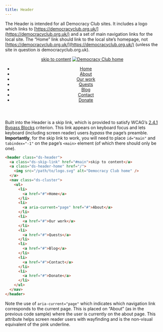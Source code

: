 ```yaml
---
title: Header
---
```


The Header is intended for all Democracy Club sites. It includes a logo which links to [https://democracyclub.org.uk/](https://democracyclub.org.uk/) and a set of main navigation links for the local site. The “Home” link should link to the local site’s homepage, not [https://democracyclub.org.uk/](https://democracyclub.org.uk/) (unless the site in question _is_ democracyclub.org.uk).

<div class="ds-scope site-resizer">
  <header class="ds-header">
    <a class="ds-skip-link" href="#main">skip to content</a>
    <a class="ds-header-home" href="https://democracyclub.org.uk/">
      <img src="{{site.basedir}}/images/logo.svg" alt="Democracy Club home" />
    </a>
    <nav class="ds-cluster">
      <ul>
        <li>
          <a href="/">Home</a>
        </li>
        <li>
          <a aria-current="true" href=".path/to/about">About</a>
        </li>
        <li>
          <a href="/path/to/">Our work</a>
        </li>
        <li>
          <a href="#">Quests</a>
        </li>
        <li>
          <a href="#">Blog</a>
        </li>
        <li>
          <a href="#">Contact</a>
        </li>
        <li>
          <a href="#">Donate</a>
        </li>
      </ul>
    </nav>
  </header>
</div>

Built into the Header is a skip link, which is provided to satisfy WCAG’s [2.4.1 Bypass Blocks](https://www.w3.org/WAI/WCAG21/Understanding/bypass-blocks.html) criterion. This link appears on keyboard focus and lets keyboard (including screen reader) users _bypass_ the page’s preamble. **Importantly**, for the skip link to work, you will need to place `id="main"` and `tabindex="-1"` on the page’s `<main>` element (of which there should only be one).

```html
<header class="ds-header">
  <a class="ds-skip-link" href="#main">skip to content</a>
  <a class="ds-header-home" href="/">
    <img src="/path/to/logo.svg" alt="Democracy Club home" />
  </a>
  <nav class="ds-cluster">
    <ul>
      <li>
        <a href="#">Home</a>
      </li>
      <li>
        <a aria-current="page" href="#">About</a>
      </li>
      <li>
        <a href="#">Our work</a>
      </li>
      <li>
        <a href="#">Quests</a>
      </li>
      <li>
        <a href="#">Blog</a>
      </li>
      <li>
        <a href="#">Contact</a>
      </li>
      <li>
        <a href="#">Donate</a>
      </li>
    </ul>
  </nav>
</header>
```

Note the use of `aria-current="page"` which indicates which navigation link corresponds to the current page. This is placed on “About” (as in the previous code sample) where the user is currently on the about page. This attribute helps screen reader users with wayfinding and is the non-visual equivalent of the pink underline.